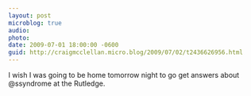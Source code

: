 ```yaml
---
layout: post
microblog: true
audio: 
photo: 
date: 2009-07-01 18:00:00 -0600
guid: http://craigmcclellan.micro.blog/2009/07/02/t2436626956.html
---
```

I wish I was going to be home tomorrow night to go get answers about @ssyndrome at the Rutledge.
